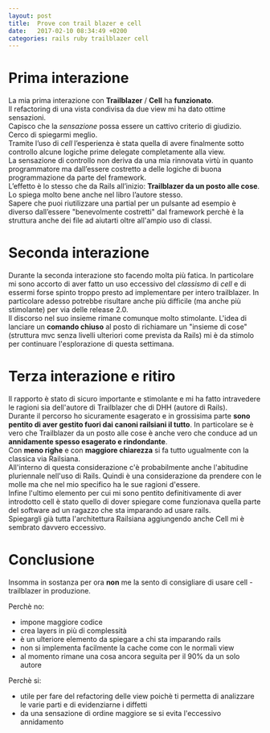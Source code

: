 ```yaml
---
layout: post
title:  Prove con trail blazer e cell
date:   2017-02-10 08:34:49 +0200
categories: rails ruby trailblazer cell
---
```


# Prima interazione
La mia prima interazione con __Trailblazer__ / __Cell__ ha __funzionato__.  
Il refactoring di una vista condivisa da due view mi ha dato ottime sensazioni.  
Capisco che la _sensazione_ possa essere un cattivo criterio di giudizio.  
Cerco di spiegarmi meglio.  
Tramite l’uso di _cell_ l’esperienza è stata quella di avere finalmente sotto controllo alcune logiche prime delegate completamente alla view.  
La sensazione di controllo non deriva da una mia rinnovata virtù in quanto programmatore ma dall’essere costretto a delle logiche di buona programmazione da parte del framework.  
L’effetto è lo stesso che da Rails all’inizio: __Trailblazer da un posto alle cose__.  
Lo spiega molto bene anche nel libro l’autore stesso.  
Sapere che puoi riutilizzare una partial per un pulsante ad esempio è diverso dall’essere "benevolmente costretti" dal framework perchè è la struttura anche dei file ad aiutarti oltre all'ampio uso di classi.

# Seconda interazione
Durante la seconda interazione sto facendo molta più fatica. In particolare mi sono accorto di aver fatto un uso eccessivo del _classismo_ di _cell_ e di essermi forse spinto troppo presto ad implementare per intero trailblazer. In particolare adesso potrebbe risultare anche più difficile (ma anche più stimolante) per via delle release 2.0.  
Il discorso nel suo insieme rimane comunque molto stimolante. L'idea di lanciare un __comando chiuso__ al posto di richiamare un "insieme di cose" (struttura mvc senza livelli ulteriori come prevista da Rails) mi è da stimolo per continuare l'esplorazione di questa settimana.

# Terza interazione e ritiro
Il rapporto è stato di sicuro importante e stimolante e mi ha fatto intravedere le ragioni sia dell'autore di Trailblazer che di DHH (autore di Rails).  
Durante il percorso ho sicuramente esagerato e in grossisima parte __sono pentito di aver gestito fuori dai canoni railsiani il tutto__.
In particolare se è vero che Trailblazer da un posto alle cose è anche vero che conduce ad un __annidamente spesso esagerato e rindondante__.  
Con __meno righe__ e con __maggiore chiarezza__ si fa tutto ugualmente con la classica via Railsiana.  
All'interno di questa considerazione c'è probabilmente anche l'abitudine pluriennale nell'uso di Rails. Quindi è una considerazione da prendere con le molle ma che nel mio specifico ha le sue ragioni d'essere.  
Infine l'ultimo elemento per cui mi sono pentito definitivamente di aver introdotto cell è stato quello di dover spiegare come funzionava quella parte del software ad un ragazzo che sta imparando ad usare rails.  
Spiegargli già tutta l'architettura Railsiana aggiungendo anche Cell mi è sembrato davvero eccessivo.

# Conclusione
Insomma in sostanza per ora __non__ me la sento di consigliare di usare cell - trailblazer in produzione.

Perchè no:

- impone maggiore codice
- crea layers in più di complessità
- è un ulteriore elemento da spiegare a chi sta imparando rails
- non si implementa facilmente la cache come con le normali view
- al momento rimane una cosa ancora seguita per il 90% da un solo autore

Perchè si:

- utile per fare del refactoring delle view poichè ti permetta di analizzare le varie parti e di evidenziarne i diffetti
- da una sensazione di ordine maggiore se si evita l'eccessivo annidamento